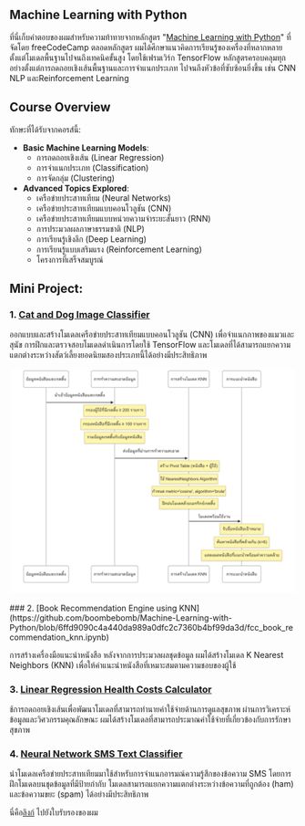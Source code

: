 ## Machine Learning with Python

ที่นี่เก็บคำตอบของผมสำหรับความท้าทายจากหลักสูตร "[Machine Learning with Python](https://www.freecodecamp.org/learn/machine-learning-with-python)" ที่จัดโดย freeCodeCamp ตลอดหลักสูตร ผมได้ศึกษาแนวคิดการเรียนรู้ของเครื่องที่หลากหลาย ตั้งแต่โมเดลพื้นฐานไปจนถึงเทคนิคขั้นสูง โดยใช้เฟรมเวิร์ก TensorFlow หลักสูตรครอบคลุมทุกอย่างตั้งแต่การถดถอยเชิงเส้นพื้นฐานและการจำแนกประเภท ไปจนถึงหัวข้อที่ซับซ้อนยิ่งขึ้น เช่น CNN NLP และReinforcement Learning

## Course Overview
ทักษะที่ได้รับจากคอรส์นี้:

- **Basic Machine Learning Models**:
  - การถดถอยเชิงเส้น (Linear Regression)
  - การจำแนกประเภท (Classification)
  - การจัดกลุ่ม (Clustering)
- **Advanced Topics Explored**:
  - เครือข่ายประสาทเทียม (Neural Networks)
  - เครือข่ายประสาทเทียมแบบคอนโวลูชัน (CNN)
  - เครือข่ายประสาทเทียมแบบหน่วยความจำระยะสั้นยาว (RNN)
  - การประมวลผลภาษาธรรมชาติ (NLP)
  - การเรียนรู้เชิงลึก (Deep Learning)
  - การเรียนรู้แบบเสริมแรง (Reinforcement Learning)
  - โครงการที่เสร็จสมบูรณ์

## Mini Project:

### 1. [ Cat and Dog Image Classifier](https://github.com/boombebomb/Machine-Learning-with-Python/blob/6ffd9090c4a440da989a0dfc2c7360b4bf99da3d/fcc_cat_dog.ipynb)

ออกแบบและสร้างโมเดลเครือข่ายประสาทเทียมแบบคอนโวลูชัน (CNN) เพื่อจำแนกภาพของแมวและสุนัข การฝึกและตรวจสอบโมเดลดำเนินการโดยใช้ TensorFlow และโมเดลที่ได้สามารถแยกความแตกต่างระหว่างสัตว์เลี้ยงยอดนิยมสองประเภทนี้ได้อย่างมีประสิทธิภาพ
<p align="center">
<img src="/KNN.png" width="500" alt="ผลลัพธ์โมเดล">
</p>
### 2. [Book Recommendation Engine using KNN](https://github.com/boombebomb/Machine-Learning-with-Python/blob/6ffd9090c4a440da989a0dfc2c7360b4bf99da3d/fcc_book_recommendation_knn.ipynb)

การสร้างเครื่องมือแนะนำหนังสือ หลังจากการประมวลผลชุดข้อมูล ผมได้สร้างโมเดล K Nearest Neighbors (KNN) เพื่อให้คำแนะนำหนังสือที่เหมาะสมตามความชอบของผู้ใช้

### 3. [Linear Regression Health Costs Calculator](https://github.com/boombebomb/Machine-Learning-with-Python/blob/6ffd9090c4a440da989a0dfc2c7360b4bf99da3d/fcc_predict_health_costs_with_regression.ipynb)

ช้การถดถอยเชิงเส้นเพื่อพัฒนาโมเดลที่สามารถทำนายค่าใช้จ่ายด้านการดูแลสุขภาพ ผ่านการวิเคราะห์ข้อมูลและวิศวกรรมคุณลักษณะ ผมได้สร้างโมเดลที่สามารถประมาณค่าใช้จ่ายที่เกี่ยวข้องกับการรักษาสุขภาพ

### 4. [Neural Network SMS Text Classifier](https://github.com/boombebomb/Machine-Learning-with-Python/blob/6ffd9090c4a440da989a0dfc2c7360b4bf99da3d/fcc_sms_text_classification.ipynb)

นำโมเดลเครือข่ายประสาทเทียมมาใช้สำหรับการจำแนกอารมณ์ความรู้สึกของข้อความ SMS โดยการฝึกโมเดลบนชุดข้อมูลที่มีป้ายกำกับ โมเดลสามารถแยกความแตกต่างระหว่างข้อความที่ถูกต้อง (ham) และข้อความขยะ (spam) ได้อย่างมีประสิทธิภาพ


นี่คือ[ลิงก์](https://drive.google.com/file/d/14UkC16GsZqIIZT5H5X-amyWBpmYtEHzU/view?usp=drive_link) ไปยังใบรับรองของผม
